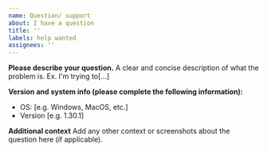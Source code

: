 ```yaml
---
name: Question/ support
about: I have a question
title: ''
labels: help wanted
assignees: ''
---
```


**Please describe your question.**
A clear and concise description of what the problem is. Ex. I'm trying to[...]

**Version and system info (please complete the following information):**

- OS: [e.g. Windows, MacOS, etc.]
- Version [e.g. 1.30.1]

**Additional context**
Add any other context or screenshots about the question here (if applicable).
